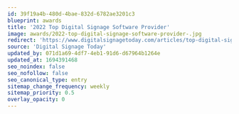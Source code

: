 ```yaml
---
id: 39f19a4b-480d-4bae-832d-6782ae3201c3
blueprint: awards
title: '2022 Top Digital Signage Software Provider'
image: awards/2022-top-digital-signage-software-provider-.jpg
redirect: 'https://www.digitalsignagetoday.com/articles/top-digital-signage-software-providers/'
source: 'Digital Signage Today'
updated_by: 071d1a69-4df7-4eb1-91d6-d67964b1264e
updated_at: 1694391468
seo_noindex: false
seo_nofollow: false
seo_canonical_type: entry
sitemap_change_frequency: weekly
sitemap_priority: 0.5
overlay_opacity: 0
---
```

